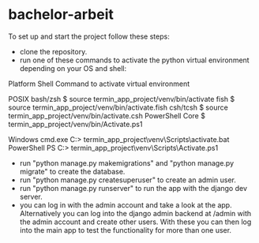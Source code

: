 # bachelor-arbeit

To set up and start the project follow these steps:

- clone the repository.
- run one of these commands to activate the python virtual environment depending on your OS and shell:

Platform  Shell             Command to activate virtual environment

POSIX     bash/zsh          $ source termin_app_project/venv/bin/activate
	        fish              $ source termin_app_project/venv/bin/activate.fish
	        csh/tcsh          $ source termin_app_project/venv/bin/activate.csh
	        PowerShell Core   $ termin_app_project/venv/bin/Activate.ps1

Windows   cmd.exe           C:\> termin_app_project\venv\Scripts\activate.bat
	        PowerShell        PS C:\> termin_app_project\venv\Scripts\Activate.ps1
          
- run "python manage.py makemigrations" and "python manage.py migrate" to create the database.
- run "python manage.py createsuperuser" to create an admin user.
- run "python manage.py runserver" to run the app with the django dev server.
- you can log in with the admin account and take a look at the app. Alternatively you can log into the django admin backend at /admin with the admin account 
and create other users. With these you can then log into the main app to test the functionality for more than one user.
